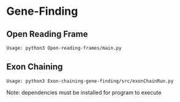 # Gene-Finding

## Open Reading Frame
`Usage: python3 Open-reading-frames/main.py`

## Exon Chaining
`Usage: python3 Exon-chaining-gene-finding/src/exonChainRun.py`

Note: dependencies must be installed for program to execute
